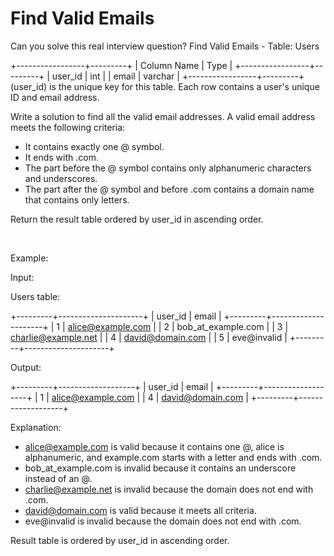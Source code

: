 # Find Valid Emails

Can you solve this real interview question? Find Valid Emails - Table: Users


+-----------------+---------+
| Column Name     | Type    |
+-----------------+---------+
| user_id         | int     |
| email           | varchar |
+-----------------+---------+
(user_id) is the unique key for this table.
Each row contains a user's unique ID and email address.


Write a solution to find all the valid email addresses. A valid email address meets the following criteria:

 * It contains exactly one @ symbol.
 * It ends with .com.
 * The part before the @ symbol contains only alphanumeric characters and underscores.
 * The part after the @ symbol and before .com contains a domain name that contains only letters.

Return the result table ordered by user_id in ascending order.

 

Example:

Input:

Users table:


+---------+---------------------+
| user_id | email               |
+---------+---------------------+
| 1       | alice@example.com   |
| 2       | bob_at_example.com  |
| 3       | charlie@example.net |
| 4       | david@domain.com    |
| 5       | eve@invalid         |
+---------+---------------------+


Output:


+---------+-------------------+
| user_id | email             |
+---------+-------------------+
| 1       | alice@example.com |
| 4       | david@domain.com  |
+---------+-------------------+


Explanation:

 * alice@example.com is valid because it contains one @, alice is alphanumeric, and example.com starts with a letter and ends with .com.
 * bob_at_example.com is invalid because it contains an underscore instead of an @.
 * charlie@example.net is invalid because the domain does not end with .com.
 * david@domain.com is valid because it meets all criteria.
 * eve@invalid is invalid because the domain does not end with .com.

Result table is ordered by user_id in ascending order.